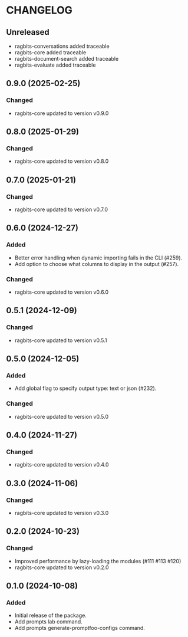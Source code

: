 # CHANGELOG

## Unreleased

- ragbits-conversations added traceable
- ragbits-core added traceable
- ragbits-document-search added traceable
- ragbits-evaluate added traceable

## 0.9.0 (2025-02-25)

### Changed

- ragbits-core updated to version v0.9.0

## 0.8.0 (2025-01-29)

### Changed

- ragbits-core updated to version v0.8.0

## 0.7.0 (2025-01-21)

### Changed

- ragbits-core updated to version v0.7.0

## 0.6.0 (2024-12-27)

### Added

- Better error handling when dynamic importing fails in the CLI (#259).
- Add option to choose what columns to display in the output (#257).

### Changed

- ragbits-core updated to version v0.6.0

## 0.5.1 (2024-12-09)

### Changed

- ragbits-core updated to version v0.5.1

## 0.5.0 (2024-12-05)

### Added

- Add global flag to specify output type: text or json (#232).

### Changed

- ragbits-core updated to version v0.5.0

## 0.4.0 (2024-11-27)

### Changed

- ragbits-core updated to version v0.4.0

## 0.3.0 (2024-11-06)

### Changed

- ragbits-core updated to version v0.3.0

## 0.2.0 (2024-10-23)

### Changed

- Improved performance by lazy-loading the modules (#111 #113 #120)
- ragbits-core updated to version v0.2.0

## 0.1.0 (2024-10-08)

### Added

- Initial release of the package.
- Add prompts lab command.
- Add prompts generate-promptfoo-configs command.

